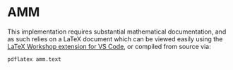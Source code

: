 # AMM

This implementation requires substantial mathematical documentation, and as such
relies on a LaTeX document which can be viewed easily using the
[LaTeX Workshop extension for VS Code], or compiled from source via:

```sh
pdflatex amm.text
```

[LaTeX Workshop extension for VS Code]: https://marketplace.visualstudio.com/items?itemName=James-Yu.latex-workshop
